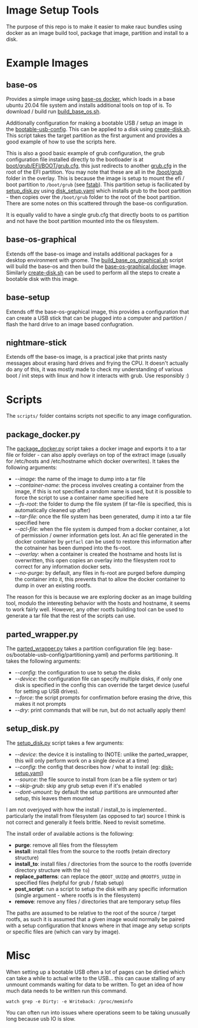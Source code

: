 # Image Setup Tools
The purpose of this repo is to make it easier to make rauc bundles using docker as an image build tool, package that image, partition and install to a disk.

# Example Images
## base-os
Provides a simple image using [base-os docker](base-os/base-os.docker), which loads in a base ubuntu 20.04 file system and installs additional tools on top of is. To download / build run [build_base_os.sh](base-os/build_base_os.sh).

Additionally configuration for making a bootable USB / setup an image in the [bootable-usb-config](base-os/bootable-usb-config/). This can be applied to a disk using [create-disk.sh](base-os/create-disk.sh). This script takes the target partition as the first argument and provides a good example of how to use the scripts here.

This is also a good basic example of grub configuration, the grub configuration file installed directly to the bootloader is at [boot/grub/EFI/BOOT/grub.cfg](base-os/overlay/boot/grub/EFI/BOOT/grub.cfg), this just redirects to another [grub.cfg](base-os/overlay/boot/grub/grub.cfg) in the root of the EFI partition. You may note that these are all in the [/boot/grub](base-os/overlay/boot/grub/) folder in the overlay. This is because the image is setup to mount the efi / boot partition to `/boot/grub` (see [fstab](base-os/overlay/etc/fstab)). This partition setup is facilicated by [setup_disk.py](scripts/setup_disk.py) using [disk_setup.yaml](base-os/bootable-usb-config/disk-setup.yaml) which installs grub to the boot partition - then copies over the `/boot/grub` folder to the root of the boot partition. There are some notes on this scattered through the base-os configuration.

It is equally valid to have a single grub.cfg that directly boots to os partition and not have the boot partition mounted into the os filesystem.

## base-os-graphical
Extends off the base-os image and installs additional packages for a desktop environment with gnome. The [build_base_os_graphical.sh](base-os-graphical/build_base_os_graphical.sh) script will build the base-os and then build the [base-os-graphical.docker](base-os-graphical/base-os-graphical.docker) image. Similarly [create-disk.sh](base-os-graphical/create-disk.sh) can be used to perform all the steps to create a bootable disk with this image.

## base-setup
Extends off the base-os-graphical image, this provides a configuration that can create a USB stick that can be plugged into a computer and partition / flash the hard drive to an image based confugration.

## nightmare-stick
Extends off the base-os image, is a practical joke that prints nasty messages about erasing hard drives and frying the CPU. It doesn't actually do any of this, it was mostly made to check my understanding of various boot / init steps with linux and how it interacts with grub. Use responsibly :)


# Scripts
The `scripts/` folder contains scripts not specific to any image configuration.

## package_docker.py
The [package_docker.py](scripts/package_docker.py) script takes a docker image and exports it to a tar file or folder - can also apply overlays on top of the extract image (usually for /etc/hosts and /etc/hostname which docker overwrites). It takes the following arguments:
- *--image*: the name of the image to dump into a tar file
- *--container-name*: the process involves creating a container from the image, if this is not specified a random name is used, but it is possible to force the script to use a container name specified here
- *--fs-root*: the folder to dump the file system (if tar-file is specified, this is automatically cleaned up after)
- *--tar-file*: once the file system has been generated, dump it into a tar file specified here
- *--acl-file*: when the file system is dumped from a docker container, a lot of permission / owner information gets lost. An acl file generated in the docker container by `getfacl` can be used to restore this information after the cotnainer has been dumped into the fs-root.
- *--overlay*: when a container is created the hostname and hosts list is overwritten, this open copies an overlay into the filesystem root to correct for any information docker sets.
- *--no-purge*: by default, any files in fs-root are purged before dumping the container into it, this prevents that to allow the docker container to dump in over an existing rootfs.

The reason for this is because we are exploring docker as an image building tool, modulo the interesting behavior with the hosts and hostname, it seems to work fairly well. However, any other rootfs building tool can be used to generate a tar file that the rest of the scripts can use.

## parted_wrapper.py
The [parted_wrapper.py](scripts/parted_wrapper.py) takes a partition configuration file (eg: base-os/bootable-usb-config/partitioning.yaml) and performs partitioning. It takes the following arguments:
- *--config*: the configuration to use to setup the disks
- *--device*: the configuration file can specify multiple disks, if only one disk is specified in the config this can override the target device (useful for setting up USB drives).
- *--force*: the script prompts for confirmation before erasing the drive, this makes it not prompts
- *--dry*: print commands that will be run, but do not actually apply them!

## setup_disk.py
The [setup_disk.py](scripts/setup_disk.py) script takes a few arguments:
- *--device*: the device it is installing to (NOTE: unlike the parted_wrapper, this will only perform work on a single device at a time)
- *--config*: the config that describes how / what to install (eg: [disk-setup.yaml](base-os/bootable-usb-config/disk-setup.yaml))
- *--source*: the file source to install from (can be a file system or tar)
- *--skip-grub*: skip any grub setup even if it's enabled
- *--dont-umount*: by default the setup partitions are unmounted after setup, this leaves them mounted

I am not overjoyed with how the install / install_to is implemented.. particularly the install from filesystem (as opposed to tar) source I think is not correct and generally it feels brittle. Need to revisit sometime.

The install order of available actions is the following:
- **purge**: remove all files from the filessytem
- **install**: install files from the source to the rootfs (retain directory structure)
- **install_to**: install files / directories from the source to the rootfs (override directory structure with the `to`)
- **replace_patterns**: can replace the `@BOOT_UUID@` and `@ROOTFS_UUID@` in specified files (helpful for grub / fstab setup)
- **post_script**: run a script to setup the disk with any specific information (single argument - where rootfs is in the filesystem)
- **remove**: remove any files / directories that are temporary setup files

The paths are assumed to be relative to the root of the source / target rootfs, as such it is assumed that a given image would normally be paired with a setup configuration that knows where in that image any setup scripts or specific files are (which can vary by image).

# Misc
When setting up a bootable USB often a lot of pages can be dirtied which can take a while to actual write to the USB... this can cause stalling of any unmount commands waiting for data to be written. To get an idea of how much data needs to be written run this command.
```
watch grep -e Dirty: -e Writeback: /proc/meminfo
```

You can often run into issues where operations seem to be taking unusually long because usb IO is slow.

